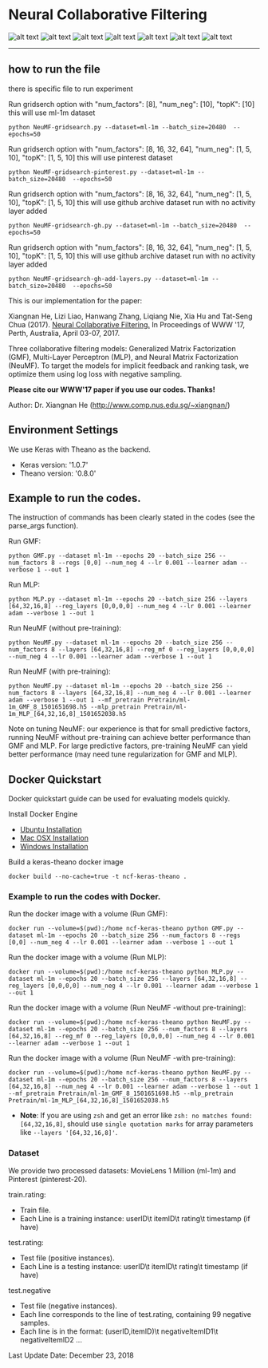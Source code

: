 # Neural Collaborative Filtering
![alt text](https://github.com/maxvcbhan/ML-project-NCNF/blob/4c6a6303ba030116be2a8c94191ba1e613c759a7/pic/Cover.png)
![alt text](https://github.com/maxvcbhan/ML-project-NCNF/blob/e246af551bb3db3b84216a6886cc59e750a4b5a7/pic/page1.png)
![alt text](https://github.com/maxvcbhan/ML-project-NCNF/blob/26ef6a7d2d3f2779bc1c75054ead4a7d8dbe67b6/pic/page2.png)
![alt text](https://github.com/maxvcbhan/ML-project-NCNF/blob/c2fb6a3189db1aed0ef47358960d8aac83305ad3/pic/page3.png)
![alt text](https://github.com/maxvcbhan/ML-project-NCNF/blob/1a2489d5b60193dc78ecf92160e19bfd590b6389/pic/fig3.png)
![alt text](https://github.com/maxvcbhan/ML-project-NCNF/blob/f425f0bb2d38dcc13a7b59dbacb399aa33991650/pic/page4.png)
![alt text](https://github.com/maxvcbhan/ML-project-NCNF/blob/a9a84f3d801c3175e1f95fc7987273c0cd434243/pic/References.png)
***

## how to run the file 
there is specific file to run experiment

Run gridserch option with "num_factors": [8], "num_neg": [10], "topK": [10] this will use ml-1m dataset
```
python NeuMF-gridsearch.py --dataset=ml-1m --batch_size=20480  --epochs=50
```

Run gridserch option with "num_factors": [8, 16, 32, 64], "num_neg": [1, 5, 10], "topK": [1, 5, 10] this will use pinterest dataset
```
python NeuMF-gridsearch-pinterest.py --dataset=ml-1m --batch_size=20480  --epochs=50
```

Run gridserch option with "num_factors": [8, 16, 32, 64], "num_neg": [1, 5, 10], "topK": [1, 5, 10] this will use github archive dataset run with no activity layer added
```
python NeuMF-gridsearch-gh.py --dataset=ml-1m --batch_size=20480  --epochs=50
```

Run gridserch option with "num_factors": [8, 16, 32, 64], "num_neg": [1, 5, 10], "topK": [1, 5, 10] this will use github archive dataset run with no activity layer added
```
python NeuMF-gridsearch-gh-add-layers.py --dataset=ml-1m --batch_size=20480  --epochs=50
```



This is our implementation for the paper:

Xiangnan He, Lizi Liao, Hanwang Zhang, Liqiang Nie, Xia Hu and Tat-Seng Chua (2017). [Neural Collaborative Filtering.](http://dl.acm.org/citation.cfm?id=3052569) In Proceedings of WWW '17, Perth, Australia, April 03-07, 2017.

Three collaborative filtering models: Generalized Matrix Factorization (GMF), Multi-Layer Perceptron (MLP), and Neural Matrix Factorization (NeuMF). To target the models for implicit feedback and ranking task, we optimize them using log loss with negative sampling.

**Please cite our WWW'17 paper if you use our codes. Thanks!**

Author: Dr. Xiangnan He (http://www.comp.nus.edu.sg/~xiangnan/)

## Environment Settings
We use Keras with Theano as the backend.
- Keras version:  '1.0.7'
- Theano version: '0.8.0'

## Example to run the codes.
The instruction of commands has been clearly stated in the codes (see the  parse_args function).

Run GMF:
```
python GMF.py --dataset ml-1m --epochs 20 --batch_size 256 --num_factors 8 --regs [0,0] --num_neg 4 --lr 0.001 --learner adam --verbose 1 --out 1
```

Run MLP:
```
python MLP.py --dataset ml-1m --epochs 20 --batch_size 256 --layers [64,32,16,8] --reg_layers [0,0,0,0] --num_neg 4 --lr 0.001 --learner adam --verbose 1 --out 1
```

Run NeuMF (without pre-training):
```
python NeuMF.py --dataset ml-1m --epochs 20 --batch_size 256 --num_factors 8 --layers [64,32,16,8] --reg_mf 0 --reg_layers [0,0,0,0] --num_neg 4 --lr 0.001 --learner adam --verbose 1 --out 1
```

Run NeuMF (with pre-training):
```
python NeuMF.py --dataset ml-1m --epochs 20 --batch_size 256 --num_factors 8 --layers [64,32,16,8] --num_neg 4 --lr 0.001 --learner adam --verbose 1 --out 1 --mf_pretrain Pretrain/ml-1m_GMF_8_1501651698.h5 --mlp_pretrain Pretrain/ml-1m_MLP_[64,32,16,8]_1501652038.h5
```

Note on tuning NeuMF: our experience is that for small predictive factors, running NeuMF without pre-training can achieve better performance than GMF and MLP. For large predictive factors, pre-training NeuMF can yield better performance (may need tune regularization for GMF and MLP).

## Docker Quickstart
Docker quickstart guide can be used for evaluating models quickly.

Install Docker Engine
- [Ubuntu Installation](https://docs.docker.com/engine/installation/linux/ubuntu/)
- [Mac OSX Installation](https://docs.docker.com/docker-for-mac/install/)
- [Windows Installation](https://docs.docker.com/docker-for-windows/install/)

Build a keras-theano docker image
```
docker build --no-cache=true -t ncf-keras-theano .
```

### Example to run the codes with Docker.
Run the docker image with a volume (Run GMF):
```
docker run --volume=$(pwd):/home ncf-keras-theano python GMF.py --dataset ml-1m --epochs 20 --batch_size 256 --num_factors 8 --regs [0,0] --num_neg 4 --lr 0.001 --learner adam --verbose 1 --out 1
```

Run the docker image with a volume (Run MLP):
```
docker run --volume=$(pwd):/home ncf-keras-theano python MLP.py --dataset ml-1m --epochs 20 --batch_size 256 --layers [64,32,16,8] --reg_layers [0,0,0,0] --num_neg 4 --lr 0.001 --learner adam --verbose 1 --out 1
```

Run the docker image with a volume (Run NeuMF -without pre-training):
```
docker run --volume=$(pwd):/home ncf-keras-theano python NeuMF.py --dataset ml-1m --epochs 20 --batch_size 256 --num_factors 8 --layers [64,32,16,8] --reg_mf 0 --reg_layers [0,0,0,0] --num_neg 4 --lr 0.001 --learner adam --verbose 1 --out 1
```

Run the docker image with a volume (Run NeuMF -with pre-training):
```
docker run --volume=$(pwd):/home ncf-keras-theano python NeuMF.py --dataset ml-1m --epochs 20 --batch_size 256 --num_factors 8 --layers [64,32,16,8] --num_neg 4 --lr 0.001 --learner adam --verbose 1 --out 1 --mf_pretrain Pretrain/ml-1m_GMF_8_1501651698.h5 --mlp_pretrain Pretrain/ml-1m_MLP_[64,32,16,8]_1501652038.h5
```
* **Note**: If you are using `zsh` and get an error like `zsh: no matches found: [64,32,16,8]`, should use `single quotation marks` for array parameters like `--layers '[64,32,16,8]'`.

### Dataset
We provide two processed datasets: MovieLens 1 Million (ml-1m) and Pinterest (pinterest-20).

train.rating:
- Train file.
- Each Line is a training instance: userID\t itemID\t rating\t timestamp (if have)

test.rating:
- Test file (positive instances).
- Each Line is a testing instance: userID\t itemID\t rating\t timestamp (if have)

test.negative
- Test file (negative instances).
- Each line corresponds to the line of test.rating, containing 99 negative samples.
- Each line is in the format: (userID,itemID)\t negativeItemID1\t negativeItemID2 ...

Last Update Date: December 23, 2018
